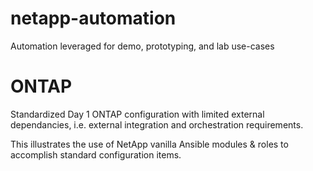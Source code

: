 # netapp-automation
Automation leveraged for demo, prototyping, and lab use-cases

# ONTAP
Standardized Day 1 ONTAP configuration with limited external dependancies, i.e. external integration and orchestration requirements.

This illustrates the use of NetApp vanilla Ansible modules & roles to accomplish standard configuration items.

